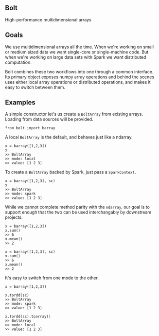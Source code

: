 Bolt
----
High-performance multidimensional arrays 

Goals
-----
We use multidimensional arrays all the time. When we're working on small or medium sized data we want single-core or single-machine code. But when we're working on large data sets with Spark we want distributed computation.

Bolt combines these two workflows into one through a common interface. Its primary object exposes numpy array operations and behind the scenes uses either local array operations or distributed operations, and makes it easy to switch between them.

Examples
--------

A simple constructor let's us create a `BoltArray` from existing arrays. Loading from data sources will be provided.

```
from bolt import barray
```

A local `BoltArray` is the default, and behaves just like a ndarray.
```
x = barray([1,2,3])
x
>> BoltArray
>> mode: local
>> value: [1 2 3]
```

To create a `BoltArray` backed by Spark, just pass a `SparkContext`.
```
x = barray([1,2,3], sc)
x
>> BoltArray
>> mode: spark
>> value: [1 2 3]
```

While we cannot complete method parity with the `ndarray`, our goal is to support enough that the two can be used interchangably by downstream projects. 
```
x = barray([1,2,3])
x.sum()
>> 6
x.mean()
>> 2

x = barray([1,2,3], sc)
x.sum()
>> 6
x.mean()
>> 2
```

It's easy to switch from one mode to the other.
```
x = barray([1,2,3])

x.tordd(sc)
>> BoltArray
>> mode: spark
>> value: [1 2 3]

x.tordd(sc).toarray()
>> BoltArray
>> mode: local
>> value: [1 2 3]
```